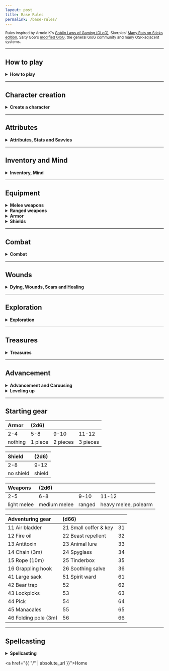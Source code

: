 ```yaml
---
layout: post
title: Base Rules
permalink: /base-rules/
---
```

<small>Rules inspired by Arnold K's [Goblin Laws of Gaming (GLoG)](http://goblinpunch.blogspot.com/2020/04/lair-of-lamb-final.html), Skerples' [Many Rats on Sticks edition](https://coinsandscrolls.blogspot.com/2019/10/osr-glog-based-homebrew-v2-many-rats-on.html), Salty Goo's [modified GloG](https://saltygoo.github.io/2020/11/09/base-rules/), the general GloG community and many OSR-adjacent systems.</small>

***
## How to play

<details markdown="1">
<summary><b>How to play</b></summary>
The game's a bit like a conversation between two groups of people - there are <b>players</b>, who incarnate characters in the world, and say what they do, and there is one <b>Game Master</b>, or <b>GM</b>, who describes the situation, gives context and interprets the rules. All you need is pencils, erasers, a handful of six-sided dice (or <b>d6s</b>), and some time on your hands.

When a player decides their character does something risky, the GM can ask them to <b>roll 2d6</b>, called a <b>challenge roll</b>. The results are added together, and compared to the following:
*  <b>6 or less</b> - <i>Failure</i>. The character doesn't manage to do what they intended, and something bad happens.
*  <b>between 7 and 9</b> - <i>Partial success</i>. The character manages to do what they intended, but something bad happens.
*  <b>10 or more</b> - <i>Success</i>. The character manages to do what they intended.
*  <b>Two '6's</b> - <i>Great success</i>. The character manages to do what they intended, and something good happens.

Sometimes, a <b>modifier</b> is applied to the roll - generally, it is one of the character's <b>attributes</b> depending on what the character is trying to do.

Certain situations can grant <b>boons</b> or <b>banes</b>. These are additional d6 that are rolled during a challenge roll. In the case of a boon, the player takes the best two results - in the case of a bane, they take the worst two. There can be more than one bane or boon. Banes and boons cancel each other out on a 1-by-1 basis.

That's all!
</details>

***
## Character creation

<details markdown="1">
<summary><b>Create a character</b></summary>
A character starts with 0 in all of 4 main attributes.

A character also starts with 6 <b>Hit Points</b> (or <b>HP</b>), 10 <b>Inventory</b> slots and 10 <b>Mind</b> slots.

Choose or roll 2 <b>Traits</b>, which change your character in unique ways.
Choose or roll your character's <b>Failed career</b>. It takes up a slot in your Mind.
Choose, or create, as many Goals as you'd like - you'll be rewarded for completing them.

Each character starts with 3 rations (1 slot), 3 torches (1 slot), and 1 light weapon.
Roll on each [starting gear](https://bartapapa.github.io/legend/base-rules#starting-gear) table once.

You're done!
</details>

***
## Attributes

<details markdown="1">
<summary><b>Attributes, Stats and Savvies</b></summary>

A character has 4 <b>main attributes</b>:
*  <u><b>Might.</b></u> This is sheer physical strength, hardiness, resistance to pain. Generally used to run fast, break down doors, crush a skull, and holding one's breath. Can be added to the damage roll of certain weapons, and adds Inventory slots.
*  <u><b>Grace.</b></u> This is agility, quickness and reactivity. Generally used to run across tightropes, play the piano, and ride beasts. Generally added to attack rolls.
*  <u><b>Wit.</b></u> This is thinking quickly, perception and charm. Generally used to sense when being observed, compel a guard to look the other way or swipe the noble's purse. Generally added to reaction rolls.
*  <u><b>Lore.</b></u> This is understanding, education and breadth of knowledge. Generally used to calculate hypergeometry, know dining etiquette, and comprehend cyphers. Adds Mind slots.

<details markdown="1">
<summary><i>Example: Using an attribute</i></summary>
> Brett is trying to run away from a raging lizardfolk. The GM tells him to roll with Might. Brett rolls a total of 6, to which he adds his Might score, which is 1, for a total of 7. It's a partial success.
> <br>Brett manages to run away, however the GM determines that the lizardfolk turns back to call for reinforcements. Looks like stealing the urn of Udd just went from bad to worse.
</details>
<br>
A <b>savvy</b> is any domain of knowledge or savoir-faire (such as <i>Eavesdropping</i>, <i>Rock-climbing</i> or <i>Knowing when a room is silent or full of quiet things</i>) in which the character is proficient. It takes up a slot in a character's Mind. A character is assumed to have the general knowledge of any adventurer (making simple knots, basic survival knowledge, speaking a local tongue), but savvy characters automatically succeed in doing what they're savvy in. Even if the situation would be impossible for a normal adventurer, a savvy character can still attempt it.

<details markdown="1">
<summary><i>Example: Using a savvy</i></summary>
> Rihanna and Brett are crawling through a dark underground right beneath the main temple of the lizardfolk. A heavy door with a strange stone mechanism blocks their path, and it seems as if they'll have to turn back.
> <br>However, Rihanna is savvy in Stonework. She argues to the GM that her character would be able to find weak spots to potentially lever the door out of the way, given she uses her crowbar. The GM accepts, and Rihanna's character successfully removes the obstacle from their path, revealing a large, 7-legged creature skittering behind he door, awoken by the sound of Rihanna's work.
</details>
<br>
<b>Hit Points</b> are the amount of damage a character can endure before taking <b>Wounds</b>.

<b>Armor</b> is the quantity of damage you ignore when taking damage from attacks. You start with 0 Armor, although certain classes give Armor as part of their starting equipment.
</details>

***
## Inventory and Mind

<details markdown="1">
<summary><b>Inventory, Mind</b></summary>

<u><b>Inventory</b></u>. You have 10 slots, which can be filled with objects, or bundles of 3 objects of small objects like daggers or potions. Specific ammo, such as arrows or bolts, take up 1 slot but don't expire, unless <b>something bad happens</b>. Your inventory will also fill up with <b>Fatigue</b> and <b>Scars</b> along the way. If you have to add something to your inventory and you don't have enough space, you are <b>reduced to 0 HP.</b>

<u><b>Mind</b></u>. You have 10 slots, which can be filled with savvies, beliefs, and followers. Your mind will also fill up with <b>Stress</b> and <b>Scars</b> along the way. If you have to add something to your mind and you don't have enough space, you <b>Crack</b> and can't do much of anything except whimper. 

<u><b>Scars</b></u> can be removed with certain kinds of magic. When that isn't around, sometimes being gagged and thrown in a holding cell for a couple of days, or violently flagellating in penance does the trick.
</details>

***
## Equipment

<details markdown="1">
<summary><b>Melee weapons</b></summary>

<u><b>Improvised</b></u> weapons (rocks, chairs, bottles) deal 1d3 damage. Most of them <b>break</b> on max damage.

<u><b>Light</b></u> weapons (daggers, javelins) deal 1d6 damage. You can use one in your off-hand, and can be thrown.

<u><b>Medium</b></u> weapons (swords, axes) deal 1d6+Might damage. If wielded in two hands, roll twice and take the best.

<u><b>Heavy</b></u> weapons (greatswords, massive clubs) deal 2d6+Might damage. Need two hands to be wielded.

<u><b>Polearms</b></u> deal 1d6+Might damage. They need two hands to be wielded. One boon on attacks against anyone whose weapon doesn't reach as far as yours. Can be difficult to use in narrow spaces (1 bane).

<u><b>Two-weapon fighting</b></u>. When you attack and miss, you can roll again.
</details>

<details markdown="1">
<summary><b>Ranged weapons</b></summary>
  
<u><b>Light</b></u> weapons (darts) deal 1 damage. Can attack twice.
  
<u><b>Medium</b></u> weapons (slings) deal 1d3 damage.

<u><b>Heavy</b></u> weapons (bows) deal 1d6 damage. They need two hands.

<u><b>Mechanical</b></u> weapons (crossbows, muskets) deal 2d6 damage. They need to be reloaded by spending your action.
</details>

<details markdown="1">
<summary><b>Armor</b></summary>
Each piece of armor you have in your inventory increases your <b>Armor</b> by 1, reducing damage taken by attacks. You can wear a maximum of 5 pieces of armor. <br>
You can't swim, sneak or jump when wearing 3 or more pieces of armor.
</details>
<details markdown="1">
<summary><b>Shields</b></summary>
Anyone using a shield can use their reaction to block attacks, reducing their damage by 1d6. Before rolling, you can state that you sunder your shield, nullifying all damage but destroying it in the process)
</details>

***
## Combat

<details markdown="1">
<summary><b>Combat</b></summary>

<u><b>Turn order:</b></u> The players act before the enemies, unless the enemies surprised the players.

<u><b>Your turn:</b></u> When it's your turn, you can do one movement and one action, like attacking or casting a spell. One movement is moving to somewhere nearby - sometimes the GM will ask you to roll for difficult siuations. You can tell a bit of information to your allies during your turn.

<u><b>Attacking:</b></u> You can spend your action to attack a target you can reach with your weapon. For melee weapons, that's at arm's length. You can throw certain weapons if you can see the whites of your target's eyes. If you can see the silhouette and a few details of your target, you can use a ranged weapon. To attack, you roll - you generally use Might for melee weapons, and Grace for ranged weapons. If successful, you deal the weapon's damage to your target.

<i>On the enemies' turn, they might want to attack you back.</i>

<u><b>Defending:</b></u> When an enemy attacks you, describe how you're going to defend yourself - dodge out of the way, take the brunt of the blow with your armor, flow with your enemies' attack, etc. This will help the GM determine what attribute you add to your roll. A partial success can mean half damage.

<details markdown="1">
<summary><i>Example: Combat</i></summary>
> Rihanna and Brett have entered combat with a lizardman grunt and a lizardman shaman. Rihanna decides to move in through the brush and attack the shaman first using her spear by jumping on them. She rolls Might, and gets a total of 9. The GM determines that the partial success means they deal full damage, but jumping has put her in a disadvantaged situation and the shaman will take the opportunity.
> <br>Brett decides to take the grunt's focus, and uses his bow to attack from where he's hiding. Since he's advantaged, he has a boon to his attack. He rolls Grace, and gets a total of 11. A success! He deals full damage to the grunt, who turns his way and roars.
> <br>The shaman bears down on Rihanna, and tries to take a bite out of her. Rihanna states that she's rolling away, so the GM says she rolls Grace, and Rihanna rolls a total of 10. However, the shaman is advantaged, and so she adds a bane to her roll, changing the total result to a 6. Failure! She takes a total of 4 damage from the lizardman's fangs!
> <br>Now it's up to the grunt. Hopefully, Brett will be able to help his companion soon enough...
</details>
<br>

</details>

***
## Wounds

<details markdown="1">
<summary><b>Dying, Wounds, Scars and Healing</b></summary>
<u><b>Dying:</b></u> When you have 0 Hit Points, all damage you sustain is converted to <b>Wounds</b>. If you have 0 HP and you get Wounded, roll Might with a penalty equal to your number of Wounds. On a Failure, you're <b>Dying</b>. At the end of each of your turns when you're Dying, you gain 1 Wound.

If you reach 10 Wounds, you die - make a new character. 

While Dying, you can spend your entire turn (action and movement) to try and stabilize. Roll Might, and on a success you stabilize and you're not Dying anymore. An ally can spend their action to attempt to stabilize you, but they need some medical tools for that. Whatever happens, if you regain HP, like from healing magic or potions, you stabilize.

Stabilizing does not heal your Wounds. You can however heal all your wounds by taking a <b>Scar</b>. You decide whether your Scar takes place in your Inventory or Mind. You can't remove Scars except with exceptional magic or other very complicated tasks. However, when you do get a scar, you also note down the situation in which you acquired it. You can use your new Scar as if it were a Savvy.

<u><b>Healing:</b></u> An 8-hour rest in good conditions (something to eat, warm, and sheltered) removes all Wounds and heals HP to full. An hour-long break where you eat a sandwich or something heals all HP, although only once per day; this is called <b>Lunch</b>.
</details>

***
## Exploration

<details markdown="1">
<summary><b>Exploration</b></summary>
When exploring or going through a locale, like a house, a dungeon, or the ruins of a village inside a forest, the locale is divided into interconnected <b>Rooms</b>. Actions that are spent inside a Room take <b>10 minutes</b>, such as investigating, fighting, or gleaning info from the blood on the walls.

When exploring the great outdoors, where the scale becomes entire forests and mountains, actions take up what's called a <b>Watch</b> (or 4 hours). The great outdoors is made up of interconnected <b>Areas</b>. There are 6 Watches in a day: Dawn, Midday, Afternoon, Evening, Dusk, Midnight. Moving from one Area to a connected one takes a Watch. A good sleep takes 2 Watches.

</details>

***
## Treasures

<details markdown="1">
<summary><b>Treasures</b></summary>
Anything you pick up can have a value. Instead of taking into account the precise value of objects, they are divided into 4 categories of worth:
*  <b>Trash</b>. This has absolutely no value, like a bent fork.
*  <b>Mundane</b>. A bag of silver coins, a wood-carved brooch, or a pair of simple earrings.
*  <b>Valuable</b>. A bag of gold coins, a painting by a well-known artist, or a horse.
*  <b>Treasure</b>. A bag of platinum coins, a spellbook, or a crown of a forgotten lord.

You generally can trade an object for an object of similar value. Some objects can't be traded for, they must be earned or found. Shopkeeps, questgivers, wandering traders, kings, warlords and such can all accept treasures for certain services. In general, 4 Mundane objects are a Valuable, and 4 Valuable objects are a Treasure.

Most valuable objects have <b>Traits</b> that further define them. An apothecary might be trying to find a kind of valuable, while an exorcist willing to part with a spellbook might want another kind.
*  <b>Civilized</b>. Cut gemstones, coin, paintings and deeds.
*  <b>Wild</b>. Unicorn horn, displacer rat tentacle, tank turtle shell and eye of newt.
*  <b>Technological</b>. Chess-playing automaton, clockwork heart, golden stopwatch and shrieking engine.
*  <b>Occult</b>. Pickled crow feet, sacrificial dagger, wizard skull, and flayed human skin.
*  <b>Aberrant</b>. Black hole pearl, fractal blade, acidic lime-green goop, and bottled whisper from beyond the stars.
*  <b>Dungeon</b>. Obsidian skull, adamantium doorknob, orb of annihilation, and drow silkmail.
*  <b>Religious</b>. Platinum prayer beads, decrepit tome of tenets, prayer rug and saint fingerbones.

</details>

***
## Advancement

<details markdown="1">
<summary><b>Advancement and Carousing</b></summary>
When you are back in the city, it is time to reap the rewards of your adventure. By spending your valuables and treasures while carousing, you can potentially level up. When you spend the equivalent of a Treasure, you level up.
<br>
<details markdown="1">
<summary><b>Celebrate</b></summary>
Get drunk and get known! For each Valuable spent this way, spend a day hungover and get a new <b>Friend</b>. Your friend stays in this town, and can do favors for you. If you end up spending the equivalent of a Treasure, one of your Friends becomes a <b>Follower</b> who'll follow you on your adventures. They act as a classless level 0 character (same as level 1, but no class) until they level up. Followers take a Mind slot.
</details>

<details markdown="1">
<summary><b>Build a home</b></summary>
For each Valuable spent this way, you get 1 piece of mundane furniture. If you end up spending the equivalent of a Treasure, you are now the proud owner of a small house. For each additional Treasure you spend, even on subsequent carousing actions, you can increase the size of your house. The people who might work in your home will probably never set out on an adventure with you, however they are loyal to you and will automatically do what is expected of them, and can do favors for you if they're asked nicely (or paid more).
*  <b>Small</b>. A cottage. It is always filled with the necessities to live, such as food and bedding, as well as basic rooms such as a kitchen, a living room and 2 bedrooms.
*  <b>Medium</b>. A two-story home. It has a large field in which cattle can live if you bring them back here.
*  <b>Large</b>. A villa. It has a large garden in which plants can thrive if you bring them back to plant here. You also have 1 housekeeper and 1 guard.
*  <b>Mansion</b>. It has a large, full library with plenty of books on common principles of various domains of knowledge. You have an additional housekeeper and guard.
*  <b>Castle</b>. For each additional treasure, you can add a very specific room, such as a smithing room, alchemy room or even a bakery. You have 5 housekeepers and 5 guards.
</details>

<details markdown="1">
<summary><b>Train a savvy</b></summary>
For each Valuable spent this way, you can add an <b>Expertise</b> to one of your Savvies, which allows you to succeed in near-impossible odds in a very specific context of application of your savvy. If you end up spending the equivalent of a Treasure, you gain an entirely new Savvy.
</details>
</details>

<details markdown="1">
<summary><b>Leveling up</b></summary>
When you level up, you get to do each of the following:
*  <b>Increase your HP</b>. Reroll your max HP, and add +2. You have a max of 10 base HP (modifiers can still apply).
*  <b>Find new goals</b>. Remove, replace or gain new Goals that you place in your Mind.
*  <b>Heal a scar</b>. Remove one of your characters' Scars if you wish. It'll never truly disappear.
</details>

***
## Starting gear

| Armor        | (2d6)             |          |          |
|:-------------|:------------------|:---------|:---------|
| 2-4          | 5-8               | 9-10     | 11-12    |
| nothing      | 1 piece           | 2 pieces | 3 pieces |

| Shield       | (2d6)             |
|:-------------|:------------------|
| 2-8          | 9-12              |
| no shield    | shield            |

| Weapons      | (2d6)        |              |                      |
|:-------------|:-------------|:-------------|:---------------------|
| 2-5          | 6-8          | 9-10         | 11-12                |
| light melee  | medium melee | ranged       | heavy melee, polearm |

| Adventuring gear   | (d66)             |          |
|:-------------------|:------------------|:---------|
| 11  Air bladder       | 21  Small coffer & key | 31 |
| 12  Fire oil          | 22  Beast repellent | 32 |
| 13  Antitoxin         | 23  Animal lure | 33 |
| 14  Chain (3m)        | 24  Spyglass | 34 |
| 15  Rope (10m)        | 25  Tinderbox | 35 |
| 16  Grappling hook    | 26  Soothing salve| 36 |
| 41  Large sack        | 51  Spirit ward | 61 |
| 42  Bear trap         | 52 | 62 |
| 43  Lockpicks         | 53 | 63 |
| 44  Pick              | 54 | 64 |
| 45  Manacales         | 55 | 65 |
| 46  Folding pole (3m) | 56 | 66 |

***

## Spellcasting

<details markdown="1">
<summary><b>Spellcasting</b></summary>
Some people can cast spells. They have <b>Magic Dice</b> (or <b>MD</b>) that they use to do so. For every <b>Magical</b>b> object the character has in their Inventory or Mind, they gain 1 Magic Dice, which is a d6.
  
<u><b>Casting a spell:</b></u> Whenever you cast a spell, you decide how many MD to invest in it, up to your maximum number of MD or 4, whichever is lower. The effects of the spell depend on the number of [dice] invested, as well as the [sum] of all results.

If an MD rolls a 6, you lose it, and can't use it anymire. Generally, classes recuperate lost MD after a good rest, although some of them don't.

Every time you roll doubles (the same result on 2 different dice), there's a <b>Mishap</b>.

<u><b>Mishaps:</b></u> These happen when you roll doubles when casting a spell. In this case, <b>something bad happens</b>, as determined by the GM. The effects of the mishap depend on the spell cast. Triples or quadruples are even worse. Mishaps can be something like making whatever it's supposed to fix worse, or fixing it in some unwanted way, or being cast on someone else, or fizzling, or damaging the caster, or...

</details>

<a href="{{ "/" | absolute_url }}">Home</a>
